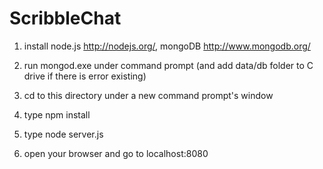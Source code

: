 ScribbleChat
============


1. install node.js http://nodejs.org/,
   mongoDB http://www.mongodb.org/
   
2. run mongod.exe under command prompt (and add data/db folder to C drive if there is error existing) 
3. cd to this directory under a new command prompt's window
4. type npm install
5. type node server.js
6. open your browser and go to localhost:8080

